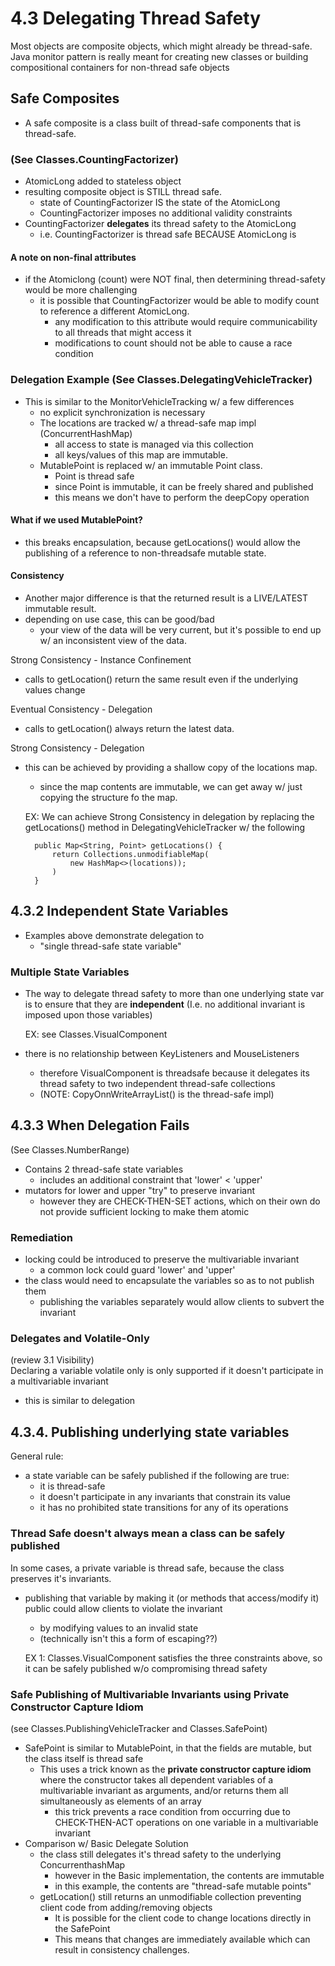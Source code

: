 # 4.3 Delegating Thread Safety

Most objects are composite objects, which might already be thread-safe. Java
monitor pattern is really meant for creating new classes or building compositional 
containers for non-thread safe objects

## Safe Composites
- A safe composite is a class built of thread-safe components that is
thread-safe. 

### (See Classes.CountingFactorizer)
- AtomicLong added to stateless object
- resulting composite object is STILL thread safe. 
    - state of CountingFactorizer IS the state of the AtomicLong
    - CountingFactorizer imposes no additional validity constraints 
- CountingFactorizer **delegates** its thread safety to the AtomicLong
    - i.e. CountingFactorizer is thread safe BECAUSE AtomicLong is

#### A note on non-final attributes
- if the Atomiclong (count) were NOT final, then determining thread-safety would be more 
challenging
    - it is possible that CountingFactorizer would be able to 
    modify count to reference a different AtomicLong. 
        - any modification to this attribute would require communicability to
        all threads that might access it
        - modifications to count should not be able to cause a race condition


### Delegation Example (See Classes.DelegatingVehicleTracker)
- This is similar to the MonitorVehicleTracking w/ a few differences
    - no explicit synchronization is necessary
    - The locations are tracked w/ a thread-safe map impl (ConcurrentHashMap)
        - all access to state is managed via this collection
        - all keys/values of this map are immutable.
    - MutablePoint is replaced w/ an immutable Point class. 
        - Point is thread safe
        - since Point is immutable, it can be freely shared and published
        - this means we don't have to perform the deepCopy operation

#### What if we used MutablePoint?
- this breaks encapsulation, because getLocations() would allow the
publishing of a reference to non-threadsafe mutable state. 

#### Consistency
- Another major difference is that the returned result is a LIVE/LATEST
immutable result. 
- depending on use case, this can be good/bad
    - your view of the data will be very current, but it's possible to 
    end up w/ an inconsistent view of the data. 
    
    
Strong Consistency - Instance Confinement 
- calls to getLocation() return the same result even if the underlying
values change

Eventual Consistency - Delegation
- calls to getLocation() always return the latest data. 

Strong Consistency - Delegation
- this can be achieved by providing a shallow copy of the locations map. 
    - since the map contents are immutable, we can get away w/ just
    copying the structure fo the map. 
    
    
    EX:
        We can achieve Strong Consistency in delegation by
        replacing the getLocations() method in DelegatingVehicleTracker
        w/ the following
        
        public Map<String, Point> getLocations() {
            return Collections.unmodifiableMap(
                new HashMap<>(locations));
            )
        }
    

## 4.3.2 Independent State Variables
- Examples above demonstrate delegation to 
    - "single thread-safe state variable"

### Multiple State Variables
- The way to delegate thread safety to more than one underlying state var is
to ensure that they are **independent** (I.e. no additional invariant is
imposed upon those variables)


    EX: see Classes.VisualComponent
- there is no relationship between KeyListeners and MouseListeners
    - therefore VisualComponent is threadsafe because it delegates its
    thread safety to two independent thread-safe collections
    - (NOTE: CopyOnnWriteArrayList() is the thread-safe impl)
    
    
## 4.3.3 When Delegation Fails
(See Classes.NumberRange)
- Contains 2 thread-safe state variables
    - includes an additional constraint that 'lower' < 'upper'
- mutators for lower and upper "try" to preserve invariant
    - however they are CHECK-THEN-SET actions, which on their own
    do not provide sufficient locking to make them atomic
    
### Remediation
- locking could be introduced to preserve the multivariable invariant
    - a common lock could guard 'lower' and 'upper'
- the class would need to encapsulate the variables so as to not
publish them
    - publishing the variables separately would allow clients to
    subvert the invariant
    
### Delegates and Volatile-Only
(review 3.1 Visibility) <br>
Declaring a variable volatile only is only supported if it doesn't 
participate in a multivariable invariant
- this is similar to delegation 

## 4.3.4. Publishing underlying state variables
General rule:
- a state variable can be safely published if the following are true:
    - it is thread-safe
    - it doesn't participate in any invariants that constrain its value
    - it has no prohibited state transitions for any of its operations
    
### Thread Safe doesn't always mean a class can be safely published
In some cases, a private variable is thread safe, because the class
preserves it's invariants. 
- publishing that variable by making it (or methods that access/modify it)
public could allow clients to violate the invariant
    - by modifying values to an invalid state
    - (technically isn't this a form of escaping??)
    
    
    EX 1: 
        Classes.VisualComponent satisfies the three constraints above, 
        so it can be safely published w/o compromising thread safety
        
### Safe Publishing of Multivariable Invariants using Private Constructor Capture Idiom 
(see Classes.PublishingVehicleTracker and Classes.SafePoint)
- SafePoint is similar to MutablePoint, in that the fields are mutable, 
but the class itself is thread safe
    - This uses a trick known as the **private constructor capture idiom**
    where the constructor takes all dependent variables of a multivariable
    invariant as arguments, and/or returns them all simultaneously as
    elements of an array
        - this trick prevents a race condition from occurring due to 
        CHECK-THEN-ACT operations on one variable in a multivariable invariant
- Comparison w/ Basic Delegate Solution
    - the class still delegates it's thread safety to the underlying 
    ConcurrenthashMap
        - however in the Basic implementation, the contents are immutable
        - in this example, the contents are "thread-safe mutable points"
    - getLocation() still returns an unmodifiable collection preventing
    client code from adding/removing objects
        - It is possible for the client code to change locations directly in
        the SafePoint
        - This means that changes are immediately available which can 
        result in consistency challenges. 